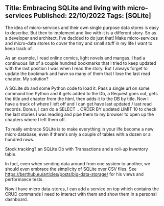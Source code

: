 Title: Embracing SQLite and living with micro-services
Published: 22/10/2022
Tags: [SQLite] 
---

The idea of micro-services and their own single purpose data stores is easy to describe. But then to implement and live with it is a different story. So as a developer and architect, I’ve decided to do just that! Make micro-services and micro-data stores to cover the tiny and small stuff in my life I want to keep track of. 

As an example, I read online comics, light novels and mangas. I had a continuous list of a couple hundred bookmarks that I tried to keep updated with the last position I was when I read the story. But I always forget to update the bookmark and have so many of them that I lose the last read chapter. My solution? 

A SQLite db and some Python code to load it. Pass a single url on some command line Python and it gets added to the Db, a Request goes out, gets the title and chapter from the html, then adds it to the DB by title. Now I have a track of where I left off and I can get have last updated / last read records. Bonus, I can do a SELECT .. ORDER BY updated LIMIT 10 to check the last stories I was reading and pipe them to my browser to open up the chapters where I left them off.

To really embrace SQLite is to make everything in your life become a new micro database, even if there's only a couple of tables with a dozen or a hundred rows.

Stock tracking? an SQLite Db with Transactions and a roll-up Inventory table.

In fact, even when sending data around from one system to another, we should even embrace the simplicity of SQLite over CSV files. See https://berthub.eu/articles/posts/big-data-storage/ for his views and performance tests.

Now I have micro data-stores, I can add a service on top which contains the CRUD commands I need to interact with them and show them in a personal dashboard.